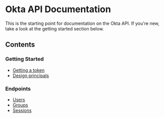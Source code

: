 Okta API Documentation
======================

This is the starting point for documentation on the Okta API. If you're new, take a look at the getting started section below.

Contents
--------

### Getting Started
* [Getting a token](getting_started/getting_a_token.md)
* [Design principals](getting_started/design_principles.md)

### Endpoints
* [Users](endpoints/users.md)
* [Groups](endpoints/groups.md)
* [Sessions](endpoints/sessions.md)
